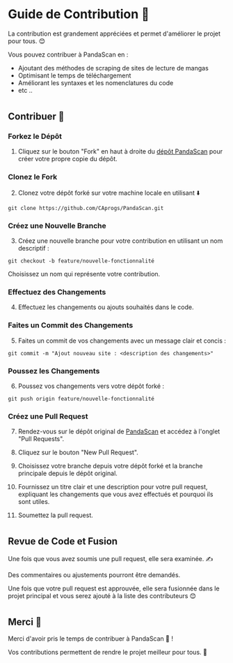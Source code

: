 # Guide de Contribution  🐼

La contribution est grandement appréciées et permet d'améliorer le projet pour tous. 😊

Vous pouvez contribuer à PandaScan en :
- Ajoutant des méthodes de scraping de sites de lecture de mangas
- Optimisant le temps de téléchargement
- Améliorant les syntaxes et les nomenclatures du code
- etc ..

#

## **Contribuer 🤔**

### Forkez le Dépôt

1. Cliquez sur le bouton "Fork" en haut à droite du [dépôt PandaScan](https://github.com/CAprogs/PandaScan) pour créer votre propre copie du dépôt.

### Clonez le Fork

2. Clonez votre dépôt forké sur votre machine locale en utilisant ⬇️

```
git clone https://github.com/CAprogs/PandaScan.git
```

### Créez une Nouvelle Branche

3. Créez une nouvelle branche pour votre contribution en utilisant un nom descriptif :

```
git checkout -b feature/nouvelle-fonctionnalité
```

Choisissez un nom qui représente votre contribution.

### Effectuez des Changements

4. Effectuez les changements ou ajouts souhaités dans le code.

### Faites un Commit des Changements

5. Faites un commit de vos changements avec un message clair et concis :

```
git commit -m "Ajout nouveau site : <description des changements>"
```

### Poussez les Changements

6. Poussez vos changements vers votre dépôt forké :

```
git push origin feature/nouvelle-fonctionnalité
```

### Créez une Pull Request

7. Rendez-vous sur le dépôt original de [PandaScan](https://github.com/CAprogs/PandaScan) et accédez à l'onglet "Pull Requests".

8. Cliquez sur le bouton "New Pull Request".

9. Choisissez votre branche depuis votre dépôt forké et la branche principale depuis le dépôt original.

10. Fournissez un titre clair et une description pour votre pull request, expliquant les changements que vous avez effectués et pourquoi ils sont utiles.

11. Soumettez la pull request.

#

## **Revue de Code et Fusion**

Une fois que vous avez soumis une pull request, elle sera examinée. ✍️

Des commentaires ou ajustements pourront être demandés. 

Une fois que votre pull request est approuvée, elle sera fusionnée dans le projet principal et vous serez ajouté à la liste des contributeurs 😊

#

## **Merci 🎉**

Merci d'avoir pris le temps de contribuer à PandaScan 🐼 ! 

Vos contributions permettent de rendre le projet meilleur pour tous. 🫶
